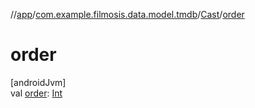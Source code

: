 //[app](../../../index.md)/[com.example.filmosis.data.model.tmdb](../index.md)/[Cast](index.md)/[order](order.md)

# order

[androidJvm]\
val [order](order.md): [Int](https://kotlinlang.org/api/latest/jvm/stdlib/kotlin/-int/index.html)

